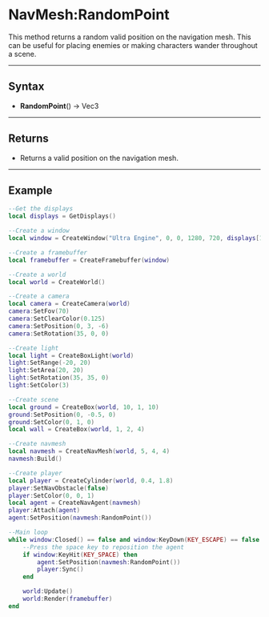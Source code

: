 # NavMesh:RandomPoint

This method returns a random valid position on the navigation mesh. This can be useful for placing enemies or making characters wander throughout a scene.

---

## Syntax

- **RandomPoint**() -> Vec3

---
## Returns

- Returns a valid position on the navigation mesh.

---
## Example

```lua
--Get the displays
local displays = GetDisplays()

--Create a window
local window = CreateWindow("Ultra Engine", 0, 0, 1280, 720, displays[1], WINDOW_CENTER | WINDOW_TITLEBAR)

--Create a framebuffer
local framebuffer = CreateFramebuffer(window)

--Create a world
local world = CreateWorld()

--Create a camera
local camera = CreateCamera(world)
camera:SetFov(70)
camera:SetClearColor(0.125)
camera:SetPosition(0, 3, -6)
camera:SetRotation(35, 0, 0)

--Create light
local light = CreateBoxLight(world)
light:SetRange(-20, 20)
light:SetArea(20, 20)
light:SetRotation(35, 35, 0)
light:SetColor(3)

--Create scene
local ground = CreateBox(world, 10, 1, 10)
ground:SetPosition(0, -0.5, 0)
ground:SetColor(0, 1, 0)
local wall = CreateBox(world, 1, 2, 4)

--Create navmesh
local navmesh = CreateNavMesh(world, 5, 4, 4)
navmesh:Build()

--Create player
local player = CreateCylinder(world, 0.4, 1.8)
player:SetNavObstacle(false)
player:SetColor(0, 0, 1)
local agent = CreateNavAgent(navmesh)
player:Attach(agent)
agent:SetPosition(navmesh:RandomPoint())

--Main loop
while window:Closed() == false and window:KeyDown(KEY_ESCAPE) == false do
    --Press the space key to reposition the agent
    if window:KeyHit(KEY_SPACE) then
        agent:SetPosition(navmesh:RandomPoint())
        player:Sync()
    end

    world:Update()
    world:Render(framebuffer)
end
```
